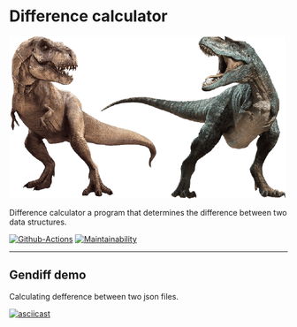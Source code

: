 # Difference calculator

![tiranozavr](https://github.com/alex-ismailov/git-imgs/blob/master/tiranozavr-left-right-without-bg-500x294.png)

Difference calculator a program that determines the difference between two data structures.

[![Github-Actions](https://github.com/alex-ismailov/frontend-project-lvl2/workflows/hexlet-check/badge.svg)](https://github.com/alex-ismailov/frontend-project-lvl2/actions) [![Maintainability](https://api.codeclimate.com/v1/badges/82fcb720295747438972/maintainability)](https://codeclimate.com/github/alex-ismailov/frontend-project-lvl2/maintainability)

---

## Gendiff demo
Calculating defference between two json files.

[![asciicast](https://asciinema.org/a/Ycds6IxHVaS66s2omJjWtJtj5.svg)](https://asciinema.org/a/Ycds6IxHVaS66s2omJjWtJtj5)

